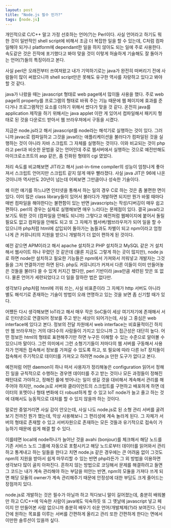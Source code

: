 ```yaml
---
layout: post
title: "Node.js 필수 인가?"
tags: [node.js]
---
```


개인적으로 C/C++ 말고 가정 선호하는 언어(?)는 Perl이다. 사실 언어라고 하기도 뭐한 것이 일반적인 shell script에 비해서 조금 더 복잡한 일을 할 수 있는데, C처럼 컴파일해야 되거나 platform에 dependant한 일을 하지 않아도 되는 일에 주로 사용한다. 속도같은 것은 진작에 포기했다고 봐야 맞을 것이 이렇게 허술하게 기술해도 잘 돌아가는 언어(?)들의 특징이라고 본다.

사실 perl은 오래전부터 쓰여져왔고 내가 기억하기로는 java가 완전히 떠버리기 전에 사람들이 많이 써왔으니까 shell script만은 못해도 유구한 역사를 자랑하고 있다고 봐야할 것 같다. 

java가 나왔을 때는 javascript 형태로 web page에서 많이들 사용을 했다. 주로 web page의 property를 프로그램의 형태로 바꿔 주는 기능 때문에 웹 페이지에 효과를 준다거나 프로그램적인 요소를 더하기 위해서 썼다가 맞을 것 같다. 온전히 java를 application 제작을 하기 위해서는 java applet 이란 게 있어서 컴파일해서 패키지 형태로 된 것을 다운로드 받아서 웹 브라우져에서 구동을 시켰다. 

지금은 node.js라고 해서 javascript를 node라는 해석기로 실행하는 것이 있다. 그러니까 javac로 컴파일하고 그것을 java라는 애플리케이션을 불러다가 컴파일된 것을 실행하는 것이 아니라 자바 스크립트 그 자체를 실행하는 것이다. 이와 비교되는 것이 php라고 perl과 비슷한 문법을 갖는 언어인데 주로 웹서버에서 실행하는 것으로 예전만해도 마이크로소프트의 asp 같은, 좀 진화된 형태의 cgi 였었다. 

처리 속도를 비교해보면 JIT라고 해서 just-in-time compiler의 성능이 엄청나게 좋아져서 스크립트 언어지만 스크립트 같지 않게 매우 빨라졌다. 사실 java JIT은 96에 나온 것이니까 역사만도 20년이 넘는데 어찌보면 그만큼이나 성숙한 기술이다.

왜 이런 얘기를 하느냐면 인터넷을 통해서 하는 일의 경우 C로 하는 것은 좀 불편한 면이 있다. 이미 많은 class library들이 있어서 불러다가 개발하면 되지만 뭔가 바뀔 때마다 매번 컴파일을 해야한다는 불편함이 있는 반면 javascripts는 작성/디버깅이 매우 쉽고 편하다. perl의 경우는 실제로 실행해보면 매우 느리다는 문제점이 있다. 결국 java라고 보기도 뭐한 것이 (컴파일을 안해도 되니까) 그렇다고 예전처럼 웹페이지에 붙어서 돌릴 필요도 없고 컴파일을 안해도 되고 또 그 자체가 웹서버/웹브라우저가 되어 일을 할 수 있으니까 php처럼 html에 삽입되어 돌아가는 놈들과도 차별이 되고 npm이라고 엄청나게 큰 커뮤니티의 지원을 받으니 개발하기 더 없이 편하게 된 것이다. 

예전 같으면 APM이라고 해서 apache 설치하고 PHP 설치하고 MySQL 같은 거 설치해서 웹사이트 하나 꾸렸던 것 같은데 (물론 지금도 그렇게 하는 곳이 많지만), node js로 하면 node만 설치하고 필요한 기능들은 npm에서 가져와서 끼워넣고 개발자는 그것들을 그저 연결하기만 하면 된다. php도 커뮤니티가 커져서 다른 이들이 이미 만들어놓은 것들을 불러다 쓸 수 있게 커지긴 했다만, perl 기반이라 java만큼 세련된 맛은 또 없다. 물론 언어가 세련되었다고 더 일을 잘하란 법은 없다만.

생각보다 php처럼 html에 끼워 쓰는, 사실 비표준이라 그 자체가 http 서버도 아니라 별도 해석기로 존재하는 기술이 방법이 오래 연명하고 있는 것을 보면 좀 신기할 때가 있다. 

어쨌든 다시 생각해보면 IoT라고 해서 매우 작은 SoC들이 세상 여기저기에 존재해서 서로 인터넷으로 연결되어 정보를 주고 받는 세상이 되어가는데, 사실 그 중심은 web interface에 있다고 본다. 정보의 전달 차원에서 web interface는 비효율적이긴 하지만 웹 브라우져는 거의 대다수의 사람들이 가지고 있으니까 그 접근성은 대단히 높다. 어떤 정보든 html의 형태로 표현해주기만 하면 누구든 이해할 수 있는 수준으로 알아볼 수 있으니까 말이다. 그런 의미에서 그런 소형기기들이 저마다의 웹 서버를 구동해서 사용자가 언제든 접속해서 정보를 가져갈 수 있도록 하고, 또 필요에 따라 다른 IoT 장치들이 접속해서 주기적으로 데이터를 가져오고 하려면 node.js 만한 도구가 없다고 본다. 

예전처럼 어떤 daemon이 하나 떠서 사용자가 정리해놓은 configuration 읽어서 정해진 일을 규칙적으로 수행하는 경우엔 데이터를 주고 받는 것이나 모든 과정들이 정해진 패턴대로 가야하고, 정해진 룰에 벗어나는 일이 생길 것을 대비해서 계속해서 관리를 해주어야 하지만, node.js로 서버와 클라이언트의 스크립트를 구현하고 배포하게 하면 데이터의 포멧이나 형태 변화에 더 robust하게 할 수 있고 IoT node가 늘고 줄고 하는 것에 대해서도 능동적으로 대처를 할 수 있지 않을까 하는 것이다.

말로만 중얼거리면 사실 감이 안오는데, 사실 나도 node.js로 된 소형 관리 서버를 굴려보기 전까진 뭔가 했는데, 막상 사용해보니 그 편리성에 계속 놀라게 된다. 그 자체가 서버의 형태로 존재할 수 있고 서버자원으로 존재하는 모든 것들과 유기적으로 접속이 가능하기 때문에 쉽게 해결 할 수 있다. 

이를테면 local에 node하나가 늘어난 것을 avahi (bonjour)를 체크해서 해당 노드를 기존 서비스 노드 그룹에 자동으로 포함시키고 해당 노드로부터 데이터를 읽어와서 관리하고 통계내고 하는 일들을 한다고 치면 node.js 같은 경우에는 큰 어려움 없이 그것도 npm의 지원을 받아서 쉽게 마무리할 수 있는 반면 php라든가 그 외 방법을 이용하면 생각보다 많이 골치 아파진다. 흔하지 않는 방법으로 코딩해서 문제를 해결하려고 들면 그 코드는 내가 계속 관리해야 하는 부담을 떠안는 반면, npm의 모듈을 가져다 쓰게 되면 해당 모듈의 owner가 계속 관리해주기 때문에 안정성에 대한 부담도 크게 줄어드는 장점까지 있다.

node.js로 개발하는 것은 필수가 아닐까 하고 적다보니 말이 길어졌는데, 충분히 배워볼만 하고 C/C++에 익숙한 사람이 java에도 익숙하듯 또 그 옛날에 javascript 넣고 페이지 안 만들어본 사람 없으니까 충분히 배우기 쉬운 언어/개발체제(?)라 보여진다. 단시간에 원하는 목표를 이루는 서버를 간편하게 올리고 관리 또한 간편하게 한다는 면에서 이만한 솔루션이 있을까 싶다.


